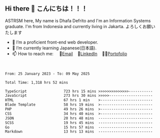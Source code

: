 ## Hi there 👋 こんにちは！！！
ASTRSM here, My name is Dhafa Defrito and I'm an Information Systems graduate. I'm from Indonesia and currently living in Jakarta. よろしくお願いたします

- 🔭 I’m a proficient front-end web developer.
- 🌱 I’m currently learning Japanese(日本語).
- 📫 How to reach me: &nbsp;&nbsp;&nbsp;&nbsp;📧[Email](ddefrito@gmail.com)&nbsp;&nbsp;&nbsp;&nbsp;💼[LinkedIn](https://www.linkedin.com/in/dhafa-defrita-rama-yudistira-9357a9229/)&nbsp;&nbsp;&nbsp;&nbsp;👨‍🎨[Portofolio](https://ddefrito.vercel.app/)
<br>
<!-- <p align="left">
<a href="https://github.com/ASTRSM">
  <img height="180em" src="https://github-readme-stats-eight-theta.vercel.app/api?username=ASTRSM&show_icons=true&theme=dracula&include_all_commits=true&count_private=true"/>
  <img height="180em" src="https://github-readme-stats-eight-theta.vercel.app/api/top-langs/?username=ASTRSM&layout=compact&langs_count=8&theme=dracula"/>
</a>
</p> -->

<!--START_SECTION:waka-->

```txt
From: 25 January 2023 - To: 09 May 2025

Total Time: 1,318 hrs 52 mins

TypeScript                 723 hrs 15 mins >>>>>>>>>>>>>>-----------   54.84 %
JavaScript                 273 hrs 30 mins >>>>>--------------------   20.74 %
HTML                       67 hrs 1 min    >------------------------   05.08 %
Blade Template             58 hrs 19 mins  >------------------------   04.42 %
PHP                        49 hrs 26 mins  >------------------------   03.75 %
CSS                        34 hrs 40 mins  >------------------------   02.63 %
JSON                       20 hrs 48 mins  -------------------------   01.58 %
SCSS                       19 hrs 45 mins  -------------------------   01.50 %
Go                         15 hrs 57 mins  -------------------------   01.21 %
Markdown                   13 hrs 13 mins  -------------------------   01.00 %
```

<!--END_SECTION:waka-->
